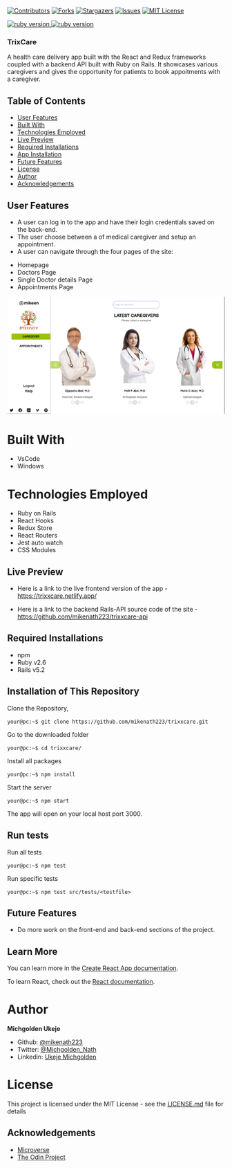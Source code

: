 [![Contributors][contributors-shield]][contributors-url]
[![Forks][forks-shield]][forks-url]
[![Stargazers][stars-shield]][stars-url]
[![Issues][issues-shield]][issues-url]
[![MIT License][license-shield]][license-url]

<p>
  <a href="https://www.ruby-lang.org/en/">
    <img src="https://img.shields.io/badge/React-v16.3.1-brightgreen.svg" alt="ruby version">
    <img src="https://img.shields.io/badge/Redux-v4.0.5-brightgreen.svg" alt="ruby version">
  </a>
</p>

### TrixCare

A health care delivery app built with the React and Redux frameworks coupled with a backend API built with Ruby on Rails. It showcases various caregivers and gives the opportunity for patients to book appoitments with a caregiver.

## Table of Contents

- [User Features](#user-features)
- [Built With](#built-with)
- [Technologies Employed](#technologies-employed)
- [Live Preview](#live-preview)
- [Required Installations](#required-installations)
- [App Installation](#instalation)
- [Future Features](#future-features)
- [License](#license)
- [Author](#author)
- [Acknowledgements](#acknowledgements)

<!-- User features -->

## User Features

- A user can log in to the app and have their login credentials saved on the back-end.
- The user choose between a of medical caregiver and setup an appointment.
- A user can navigate through the four pages of the site:

* Homepage
* Doctors Page
* Single Doctor details Page
* Appointments Page

<img src="src/assets/images/screenshot.png"/>
<!-- BUILT WITH -->

# Built With

- VsCode
- Windows

<!-- TECHNOLOGIES EMPLOYED -->

# Technologies Employed

- Ruby on Rails
- React Hooks
- Redux Store
- React Routers
- Jest auto watch
- CSS Modules

<!-- LIVE PREVIEW -->

## Live Preview
* Here is a link to the live frontend version of the app - https://trixxcare.netlify.app/

* Here is a link to the backend Rails-API source code of the site - https://github.com/mikenath223/trixxcare-api
<!-- REQUIRED INSTALLATION -->

## Required Installations

- npm
- Ruby v2.6
-  Rails v5.2

<!-- INSTALLATION -->

## Installation of This Repository

Clone the Repository,

```Shell
your@pc:~$ git clone https://github.com/mikenath223/trixxcare.git
```

Go to the downloaded folder

```Shell
your@pc:~$ cd trixxcare/
```

Install all packages

```Shell
your@pc:~$ npm install
```

Start the server

```Shell
your@pc:~$ npm start
```

The app will open on your local host port 3000.

<!-- run tests -->

## Run tests

Run all tests

```Shell
your@pc:~$ npm test
```

Run specific tests

```Shell
your@pc:~$ npm test src/tests/<testfile>
```

<!-- Future features -->

## Future Features

- Do more work on the front-end and back-end sections of the project.

## Learn More

You can learn more in the [Create React App documentation](https://facebook.github.io/create-react-app/docs/getting-started).

To learn React, check out the [React documentation](https://reactjs.org/).

# Author

**Michgolden Ukeje**

- Github: [@mikenath223](https://github.com/mikenath223)
- Twitter: [@Michgolden_Nath](https://twitter.com/MichgoldenU)
- Linkedin: [Ukeje Michgolden](https://https://www.linkedin.com/in/michgoldenukeje/)
  <br />

# License

This project is licensed under the MIT License - see the [LICENSE.md](LICENSE.md) file for details

<!-- ACKNOWLEDGEMENTS -->

## Acknowledgements

- [Microverse](https://www.microverse.org/)
- [The Odin Project](https://www.theodinproject.com/)

<!-- MARKDOWN LINKS & IMAGES -->
<!-- https://www.markdownguide.org/basic-syntax/#reference-style-links -->

[contributors-shield]: https://img.shields.io/github/contributors/mikenath223/trixxcare.svg?style=flat-square
[contributors-url]: https://github.com/mikenath223/trixxcare/graphs/contributors
[forks-shield]: https://img.shields.io/github/forks/mikenath223/trixxcare
[forks-url]: https://github.com/mikenath223/trixxcare/network/members
[stars-shield]: https://img.shields.io/github/stars/mikenath223/trixxcare
[stars-url]: https://github.com/mikenath223/trixxcare/stargazers
[issues-shield]: https://img.shields.io/github/issues/mikenath223/trixxcare
[issues-url]: https://github.com/mikenath223/trixxcare/issues
[license-shield]: https://img.shields.io/github/license/mikenath223/trixxcare
[license-url]: https://github.com/mikenath223/trixxcare/blob/master/LICENSE.txt
